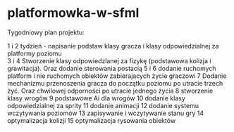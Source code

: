 # platformowka-w-sfml

Tygodniowy plan projektu:

1 i 2 tydzień - napisanie podstaw klasy gracza i klasy odpowiedzialnej za platformy poziomu <br/>
3 i 4 Stworzenie klasy odpowiedzlanej za fizykę (podstawowa kolizja i grawitacja). Oraz dodanie sterowania postacią
5 i 6 dodanie ruchomych platform i nie ruchomych obiektów zabierajacych życie graczowi
7 Dodanie mechanizmu przenoszenia gracza do początku poziomu po utracie trzech żyć. Oraz chwilowej odporności po utracie jednego życia
8 stworzenie klasy wrogów 
9 podstawowe Ai dla wrogów
10 dodanie klasy odpowiedzialnej za sprity
11 dodanie animacji
12 dodanie systemu wczytywania poziomów 
13 zapisywanie i wczytywanie stanu gry
14 optymalizacja kolizji
15 optymalizacja rysowania obiektów 